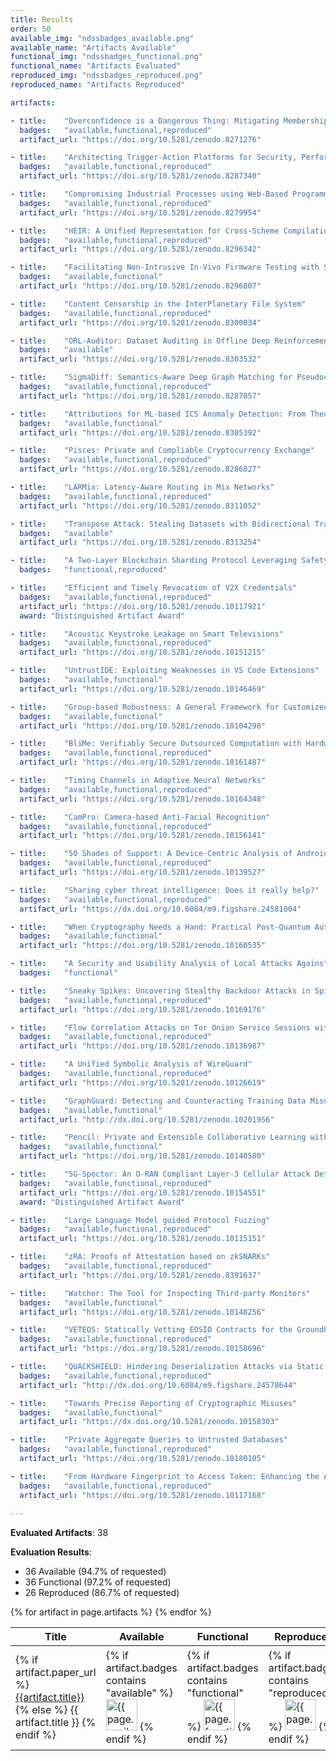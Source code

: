 ```yaml
---
title: Results
order: 50
available_img: "ndssbadges_available.png"
available_name: "Artifacts Available"
functional_img: "ndssbadges_functional.png"
functional_name: "Artifacts Evaluated"
reproduced_img: "ndssbadges_reproduced.png"
reproduced_name: "Artifacts Reproduced"

artifacts:

- title:	"Overconfidence is a Dangerous Thing: Mitigating Membership Inference Attacks by Enforcing Less Confident Prediction"
  badges:	"available,functional,reproduced"
  artifact_url:	"https://doi.org/10.5281/zenodo.8271276"	

- title:	"Architecting Trigger-Action Platforms for Security, Performance and Functionality"
  badges:	"available,functional,reproduced"
  artifact_url:	"https://doi.org/10.5281/zenodo.8287340"	

- title:	"Compromising Industrial Processes using Web-Based Programmable Logic Controller Malware [Artifacts]"
  badges:	"available,functional,reproduced"
  artifact_url:	"https://doi.org/10.5281/zenodo.8279954"	

- title:	"HEIR: A Unified Representation for Cross-Scheme Compilation of Fully Homomorphic Computation"
  badges:	"available,functional,reproduced"
  artifact_url:	"https://doi.org/10.5281/zenodo.8296342"	

- title:	"Facilitating Non-Intrusive In-Vivo Firmware Testing with Stateless Instrumentation"
  badges:	"available,functional"
  artifact_url:	"https://doi.org/10.5281/zenodo.8296807"	

- title:	"Content Censorship in the InterPlanetary File System"
  badges:	"available,functional,reproduced"
  artifact_url:	"https://doi.org/10.5281/zenodo.8300034"	

- title:	"ORL-Auditor: Dataset Auditing in Offline Deep Reinforcement Learning"
  badges:	"available"
  artifact_url:	"https://doi.org/10.5281/zenodo.8303532"	

- title:	"SigmaDiff: Semantics-Aware Deep Graph Matching for Pseudocode Diffing"
  badges:	"available,functional,reproduced"
  artifact_url:	"https://doi.org/10.5281/zenodo.8287857"	

- title:	"Attributions for ML-based ICS Anomaly Detection: From Theory to Practice"
  badges:	"available,functional"
  artifact_url:	"https://doi.org/10.5281/zenodo.8305392"	

- title:	"Pisces: Private and Compliable Cryptocurrency Exchange"
  badges:	"available,functional,reproduced"
  artifact_url:	"https://doi.org/10.5281/zenodo.8286827"	

- title:	"LARMix: Latency-Aware Routing in Mix Networks"
  badges:	"available,functional,reproduced"
  artifact_url:	"https://doi.org/10.5281/zenodo.8311052"	

- title:	"Transpose Attack: Stealing Datasets with Bidirectional Training"
  badges:	"available"
  artifact_url:	"https://doi.org/10.5281/zenodo.8313254"	

- title:	"A Two-Layer Blockchain Sharding Protocol Leveraging Safety and Liveness for Enhanced Performance"
  badges:	"functional,reproduced"

- title:	"Efficient and Timely Revocation of V2X Credentials"
  badges:	"available,functional,reproduced"
  artifact_url:	"https://doi.org/10.5281/zenodo.10117921"
  award: "Distinguished Artifact Award"	

- title:	"Acoustic Keystroke Leakage on Smart Televisions"
  badges:	"available,functional,reproduced"
  artifact_url:	"https://doi.org/10.5281/zenodo.10151215"	

- title:	"UntrustIDE: Exploiting Weaknesses in VS Code Extensions"
  badges:	"available,functional"
  artifact_url:	"https://doi.org/10.5281/zenodo.10146469"	

- title:	"Group-based Robustness: A General Framework for Customized Robustness in the Real World"
  badges:	"available,functional"
  artifact_url:	"https://doi.org/10.5281/zenodo.10104298"	

- title:	"BliMe: Verifiably Secure Outsourced Computation with Hardware-Enforced Taint Tracking"
  badges:	"available,functional,reproduced"
  artifact_url:	"https://doi.org/10.5281/zenodo.10161487"	

- title:	"Timing Channels in Adaptive Neural Networks"
  badges:	"available,functional,reproduced"
  artifact_url:	"https://doi.org/10.5281/zenodo.10164348"	

- title:	"CamPro: Camera-based Anti-Facial Recognition"
  badges:	"available,functional,reproduced"
  artifact_url:	"https://doi.org/10.5281/zenodo.10156141"	

- title:	"50 Shades of Support: A Device-Centric Analysis of Android Security Updates"
  badges:	"available,functional,reproduced"
  artifact_url:	"https://doi.org/10.5281/zenodo.10139527"	

- title:	"Sharing cyber threat intelligence: Does it really help?"
  badges:	"available,functional,reproduced"
  artifact_url:	"https://dx.doi.org/10.6084/m9.figshare.24581004"	

- title:	"When Cryptography Needs a Hand: Practical Post-Quantum Authentication for V2V Communications"
  badges:	"available,functional"
  artifact_url:	"https://doi.org/10.5281/zenodo.10160535"	

- title:	"A Security and Usability Analysis of Local Attacks Against FIDO2"
  badges:	"functional"

- title:	"Sneaky Spikes: Uncovering Stealthy Backdoor Attacks in Spiking Neural Networks with Neuromorphic Data"
  badges:	"available,functional,reproduced"
  artifact_url:	"https://doi.org/10.5281/zenodo.10169176"	

- title:	"Flow Correlation Attacks on Tor Onion Service Sessions with Sliding Subset Sum"
  badges:	"available,functional,reproduced"
  artifact_url:	"https://doi.org/10.5281/zenodo.10136987"	

- title:	"A Unified Symbolic Analysis of WireGuard"
  badges:	"available,functional,reproduced"
  artifact_url:	"https://doi.org/10.5281/zenodo.10126619"	

- title:	"GraphGuard: Detecting and Counteracting Training Data Misuse in Graph Neural Networks"
  badges:	"available,functional"
  artifact_url:	"http://dx.doi.org/10.5281/zenodo.10201956"	

- title:	"Pencil: Private and Extensible Collaborative Learning without Non-Colluding Assumption"
  badges:	"available,functional"
  artifact_url:	"https://doi.org/10.5281/zenodo.10140580"	

- title:	"5G-Spector: An O-RAN Compliant Layer-3 Cellular Attack Detection Service"
  badges:	"available,functional,reproduced"
  artifact_url:	"https://doi.org/10.5281/zenodo.10154551"
  award: "Distinguished Artifact Award"	

- title:	"Large Language Model guided Protocol Fuzzing"
  badges:	"available,functional,reproduced"
  artifact_url:	"https://doi.org/10.5281/zenodo.10115151"	

- title:	"zRA: Proofs of Attestation based on zkSNARKs"
  badges:	"available,functional,reproduced"
  artifact_url:	"https://doi.org/10.5281/zenodo.8391637"	

- title:	"Watcher: The Tool for Inspecting Third-party Monitors"
  badges:	"available,functional"
  artifact_url:	"https://doi.org/10.5281/zenodo.10148256"	

- title:	"VETEOS: Statically Vetting EOSIO Contracts for the Groundhog Day Vulnerabilities"
  badges:	"available,functional,reproduced"
  artifact_url:	"https://doi.org/10.5281/zenodo.10158696"	

- title:	"QUACKSHIELD: Hindering Deserialization Attacks via Static Duck Typing"
  badges:	"available,functional,reproduced"
  artifact_url:	"http://dx.doi.org/10.6084/m9.figshare.24578644"	

- title:	"Towards Precise Reporting of Cryptographic Misuses"
  badges:	"available,functional"
  artifact_url:	"https://dx.doi.org/10.5281/zenodo.10158303"	

- title:	"Private Aggregate Queries to Untrusted Databases"
  badges:	"available,functional,reproduced"
  artifact_url:	"https://doi.org/10.5281/zenodo.10180105"	

- title:	"From Hardware Fingerprint to Access Token: Enhancing the Authentication on IoT Devices"
  badges:	"available,functional,reproduced"
  artifact_url:	"https://doi.org/10.5281/zenodo.10117168"	
  
---
```


**Evaluated Artifacts**: 38

**Evaluation Results**:

* 36 Available (94.7% of requested)
* 36 Functional (97.2% of requested)
* 26 Reproduced (86.7% of requested)

<table>
  <thead>
    <tr>
      <th>Title</th>
      <th>Available</th>
      <th>Functional</th>
      <th>Reproduced</th>
      <th>Available at</th>
    </tr>
  </thead>
  <tbody>
  {% for artifact in page.artifacts %}
    <tr>
      <td>
        {% if artifact.paper_url %}
          <a href="{{artifact.paper_url}}" target="_blank">{{artifact.title}}</a>
        {% else %}
          {{ artifact.title }}
        {% endif %}
      </td>
      <td>
        {% if artifact.badges contains "available" %}
          <img src="{{ site.baseurl }}/images/{{ page.available_img }}" alt="{{ page.available_name }}" width="50px">
        {% endif %}
      </td>
      <td>
        {% if artifact.badges contains "functional" %}
          <img src="{{ site.baseurl }}/images/{{ page.functional_img }}" alt="{{ page.functional_name }}" width="50px">
        {% endif %}
      </td>
      <td>
        {% if artifact.badges contains "reproduced" %}
          <img src="{{ site.baseurl }}/images/{{ page.reproduced_img }}" alt="{{ page.reproduced_name }}" width="50px">
        {% endif %}
      </td>
      <td>
        {% if artifact.award %}
          <b>{{ artifact.award }}</b><br>
        {% endif %} {% if artifact.artifact_url %}
          <a href="{{artifact.artifact_url}}" target="_blank">Artifact</a><br>
        {% endif %}
      </td>
    </tr>
    {% endfor %}
  </tbody>
</table>
